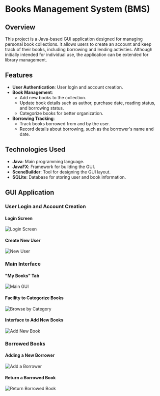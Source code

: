 # Books Management System (BMS)

## Overview

This project is a Java-based GUI application designed for managing personal book collections. It allows users to create an account and keep track of their books, including borrowing and lending activities. Although initially intended for individual use, the application can be extended for library management.

## Features

- **User Authentication**: User login and account creation.
- **Book Management**:
  - Add new books to the collection.
  - Update book details such as author, purchase date, reading status, and borrowing status.
  - Categorize books for better organization.
- **Borrowing Tracking**:
  - Track books borrowed from and by the user.
  - Record details about borrowing, such as the borrower's name and date.

## Technologies Used

- **Java**: Main programming language.
- **JavaFX**: Framework for building the GUI.
- **SceneBuilder**: Tool for designing the GUI layout.
- **SQLite**: Database for storing user and book information.


## GUI Application

### User Login and Account Creation

#### Login Screen
![Login Screen](https://github.com/user-attachments/assets/39283aeb-d1a2-4746-aaf6-e6376456674c)

#### Create New User
![New User](https://github.com/user-attachments/assets/c2794ecc-cb7f-47cc-9c8d-e124959398b1)


### Main Interface

#### "My Books" Tab
![Main GUI](https://github.com/user-attachments/assets/1475baac-1092-48d0-bfbc-af7a17044070)

#### Facility to Categorize Books
![Browse by Category](https://github.com/user-attachments/assets/3e27ce2c-839b-419a-8a38-2a8d530d94e7)

#### Interface to Add New Books
![Add New Book](https://github.com/user-attachments/assets/a4b6dfce-980b-4535-943f-d099c42cd79b)

### Borrowed Books

#### Adding a New Borrower
![Add a Borrower](https://github.com/user-attachments/assets/b858b4c7-c83f-490e-9734-f0e5a6ac4b35)

#### Return a Borrowed Book
![Return Borrowed Book](https://github.com/user-attachments/assets/52d1d622-c63f-4806-b734-4428455fa73b)

